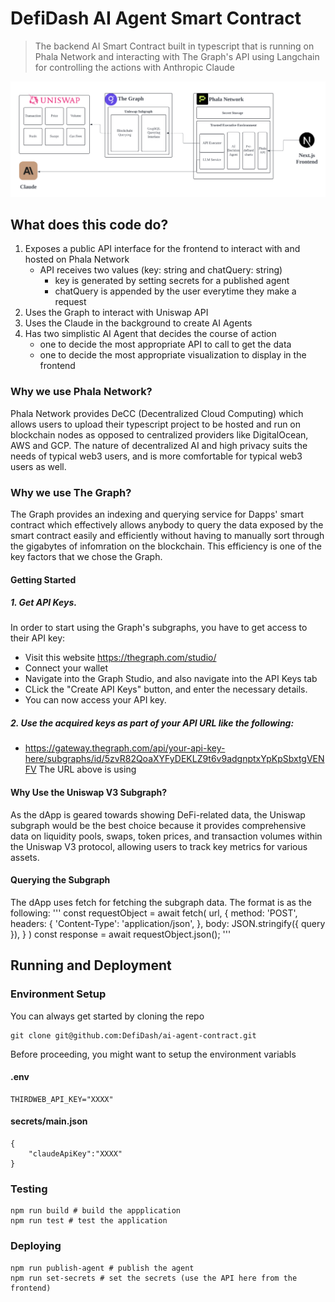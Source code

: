 # DefiDash AI Agent Smart Contract
> The backend AI Smart Contract built in typescript that is running on Phala Network and interacting with The Graph's API using Langchain for controlling the actions with Anthropic Claude

<img src="https://github.com/DefiDash/.github/blob/main/architecture.png?raw=true">

## What does this code do?

1. Exposes a public API interface for the frontend to interact with and hosted on Phala Network
    - API receives two values (key: string and chatQuery: string)
        - key is generated by setting secrets for a published agent
        - chatQuery is appended by the user everytime they make a request 
2. Uses the Graph to interact with Uniswap API
3. Uses the Claude in the background to create AI Agents
4. Has two simplistic AI Agent that decides the course of action
    - one to decide the most appropriate API to call to get the data
    - one to decide the most appropriate visualization to display in the frontend

### Why we use Phala Network?

Phala Network provides DeCC (Decentralized Cloud Computing) which allows users to upload their typescript project to be hosted and run on blockchain nodes as opposed to centralized providers like DigitalOcean, AWS and GCP. The nature of decentralized AI and high privacy suits the needs of typical web3 users, and is more comfortable for typical web3 users as well.

### Why we use The Graph?

The Graph provides an indexing and querying service for Dapps' smart contract which effectively allows anybody to query the data exposed by the smart contract easily and efficiently without having to manually sort through the gigabytes of infomration on the blockchain. This efficiency is one of the key factors that we chose the Graph.
#### Getting Started
##### 1. Get API Keys.
In order to start using the Graph's subgraphs, you have to get access to their API key:
- Visit this website https://thegraph.com/studio/
- Connect your wallet
- Navigate into the Graph Studio, and also navigate into the API Keys tab
- CLick the "Create API Keys" button, and enter the necessary details.
- You can now access your API key.
##### 2. Use the acquired keys as part of your API URL like the following:
- https://gateway.thegraph.com/api/your-api-key-here/subgraphs/id/5zvR82QoaXYFyDEKLZ9t6v9adgnptxYpKpSbxtgVENFV
The URL above is using

#### Why Use the Uniswap V3 Subgraph?
As the dApp is geared towards showing DeFi-related data, the Uniswap subgraph would be the best choice because it provides comprehensive data on liquidity pools, swaps, token prices, and transaction volumes within the Uniswap V3 protocol, allowing users to track key metrics for various assets.

#### Querying the Subgraph
The dApp uses fetch for fetching the subgraph data. The format is as the following:
'''
        const requestObject = await fetch(
            url,
            {
                method: 'POST',
                headers: {
                    'Content-Type': 'application/json',
                },
                body: JSON.stringify({ query }),
            }
        )
        const response = await requestObject.json();
'''

## Running and Deployment
### Environment Setup

You can always get started by cloning the repo

```
git clone git@github.com:DefiDash/ai-agent-contract.git
```

Before proceeding, you might want to setup the environment variabls
#### .env
```
THIRDWEB_API_KEY="XXXX"
```

#### secrets/main.json
```
{
    "claudeApiKey":"XXXX"
}  
```

### Testing

```
npm run build # build the appplication
npm run test # test the application
```

### Deploying

```
npm run publish-agent # publish the agent
npm run set-secrets # set the secrets (use the API here from the frontend)
```